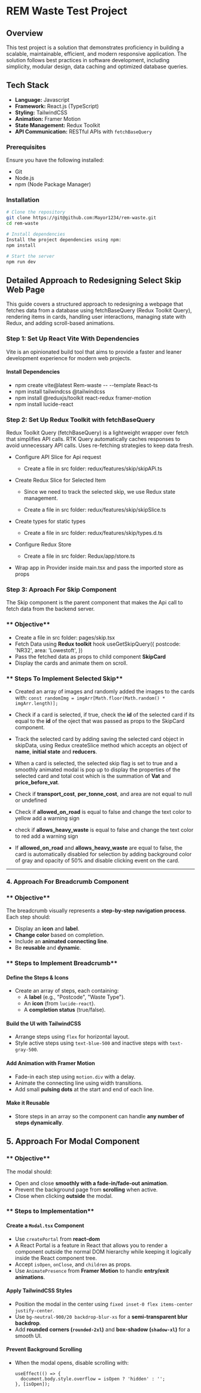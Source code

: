# REM Waste Test Project

## Overview

This test project is a solution that demonstrates proficiency in building a scalable, maintainable, efficient, and modern responsive application. The solution follows best practices in software development, including simplicity, modular design, data caching and optimized database queries.

## Tech Stack

- **Language:** Javascript
- **Framework:** React.js (TypeScript)
- **Styling:** TailwindCSS
- **Animation:** Framer Motion
- **State Management:** Redux Toolkit
- **API Communication:** RESTful APIs with `fetchBaseQuery`

### Prerequisites

Ensure you have the following installed:

- Git
- Node.js
- npm (Node Package Manager)

### Installation

```sh
# Clone the repository
git clone https://git@github.com:Mayor1234/rem-waste.git
cd rem-waste

# Install dependencies
Install the project dependencies using npm:
npm install

# Start the server
npm run dev
```

## Detailed Approach to Redesigning Select Skip Web Page

This guide covers a structured approach to redesigning a webpage that fetches data from a database using fetchBaseQuery (Redux Toolkit Query), rendering items in cards, handling user interactions, managing state with Redux, and adding scroll-based animations.

### **Step 1: Set Up React Vite With Dependencies**

Vite is an opinionated build tool that aims to provide a faster and leaner development experience for modern web projects.

#### Install Dependencies

- npm create vite@latest Rem-waste -- --template React-ts
- npm install tailwindcss @tailwindcss
- npm install @reduxjs/toolkit react-redux framer-motion
- npm install lucide-react

### **Step 2: Set Up Redux Toolkit with fetchBaseQuery**

Redux Toolkit Query (fetchBaseQuery) is a lightweight wrapper over fetch that simplifies API calls.
RTK Query automatically caches responses to avoid unnecessary API calls.
Uses re-fetching strategies to keep data fresh.

- Configure API Slice for Api request

  - Create a file in src folder: redux/features/skip/skipAPi.ts

- Create Redux Slice for Selected Item

  - Since we need to track the selected skip, we use Redux state management.

  - Create a file in src folder: redux/features/skip/skipSlice.ts

- Create types for static types

  - Create a file in src folder: redux/features/skip/types.d.ts

- Configure Redux Store

  - Create a file in src folder: Redux/app/store.ts

- Wrap app in Provider inside main.tsx and pass the imported store as props

### **Step 3: Aproach For Skip Component**

The Skip component is the parent component that makes the Api call to fetch data from the backend server.

### ** Objective**

- Create a file in src folder: pages/skip.tsx
- Fetch Data using **Redux toolkit** hook useGetSkipQuery({
  postcode: 'NR32',
  area: 'Lowestoft',
  })
- Pass the fetched data as props to child component **SkipCard**
- Display the cards and animate them on scroll.

### ** Steps To Implement Selected Skip**

- Created an array of images and randomly added the images to the cards with: `const randomImg = imgArr[Math.floor(Math.random() * imgArr.length)];`

- Check if a card is selected, if true, check the **id** of the selected card if its equal to the **id** of the oject that was passed as props to the SkipCard component.
- Track the selected card by adding saving the selected card object in skipData, using Redux createSlice method which accepts an object of **name**, **initial state** and **reducers**.
- When a card is selected, the selected skip flag is set to true and a smoothly animated modal is pop up to display the properties of the selected card and total cost which is the summation of **Vat** and **price_before_vat**.
- Check if **transport_cost**, **per_tonne_cost**, and area are not equal to null or undefined
- Check if **allowed_on_road** is equal to false and change the text color to yellow add a warning sign
- check if **allows_heavy_waste** is equal to false and change the text color to red add a warning sign
- If **allowed_on_road** and **allows_heavy_waste** are equal to false, the card is automatically disabled for selection by adding background color of gray and opacity of 50% and disable clicking event on the card.

---

### **4. Approach For Breadcrumb Component**

### ** Objective**

The breadcrumb visually represents a **step-by-step navigation process**. Each step should:

- Display an **icon** and **label**.
- **Change color** based on completion.
- Include an **animated connecting line**.
- Be **reusable** and **dynamic**.

### ** Steps to Implement Breadcrumb**

#### **Define the Steps & Icons**

- Create an array of steps, each containing:
  - A **label** (e.g., "Postcode", "Waste Type").
  - An **icon** (from `lucide-react`).
  - A **completion status** (true/false).

#### **Build the UI with TailwindCSS**

- Arrange steps using `flex` for horizontal layout.
- Style active steps using `text-blue-500` and inactive steps with `text-gray-500`.

#### **Add Animation with Framer Motion**

- Fade-in each step using `motion.div` with a delay.
- Animate the connecting line using width transitions.
- Add small **pulsing dots** at the start and end of each line.

#### **Make it Reusable**

- Store steps in an array so the component can handle **any number of steps dynamically**.

## **5. Approach For Modal Component**

### ** Objective**

The modal should:

- Open and close **smoothly with a fade-in/fade-out animation**.
- Prevent the background page from **scrolling** when active.
- Close when clicking **outside** the modal.

### ** Steps to Implementation**

#### **Create a `Modal.tsx` Component**

- Use `createPortal` from **react-dom**
- A React Portal is a feature in React that allows you to render a component outside the normal DOM hierarchy while keeping it logically inside the React component tree.
- Accept `isOpen`, `onClose`, and `children` as props.
- Use `AnimatePresence` from **Framer Motion** to handle **entry/exit animations**.

#### **Apply TailwindCSS Styles**

- Position the modal in the center using `fixed inset-0 flex items-center justify-center`.
- Use `bg-neutral-900/20 backdrop-blur-xs` for a **semi-transparent blur backdrop**.
- Add **rounded corners (`rounded-2xl`)** and **box-shadow (`shadow-xl`)** for a smooth UI.

#### **Prevent Background Scrolling**

- When the modal opens, disable scrolling with:
  ```tsx
  useEffect(() => {
    document.body.style.overflow = isOpen ? 'hidden' : '';
  }, [isOpen]);
  ```
